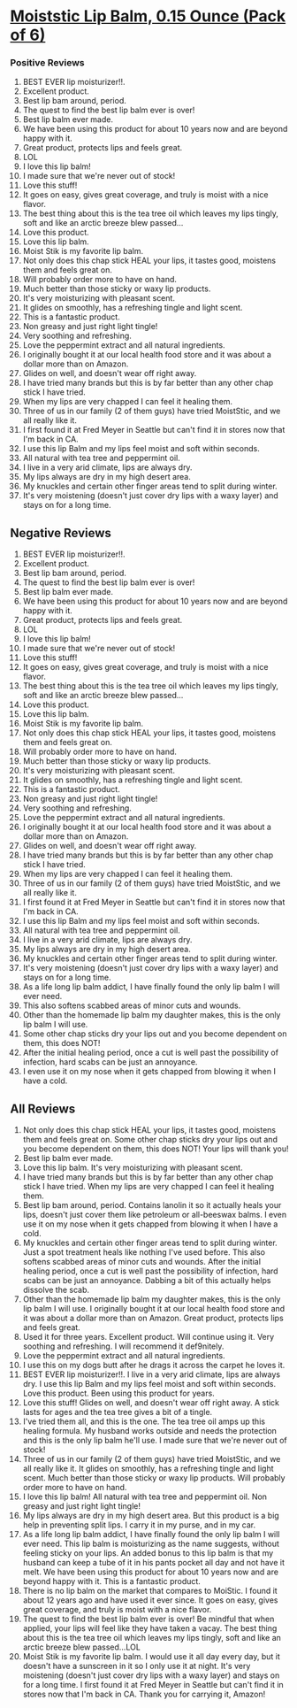 # [Moiststic Lip Balm, 0.15 Ounce (Pack of 6)](https://products.checkmycream.com/products/Moiststic-Lip-Balm-0.15-Ounce-(Pack-of-6).html)

### Positive Reviews

<ol>
      <li>BEST EVER lip moisturizer!!.</li>
      <li>Excellent product.</li>
      <li>Best lip bam around, period.</li>
      <li>The quest to find the best lip balm ever is over!  </li>
      <li>Best lip balm ever made.</li>
      <li>We have been using this product for about 10 years now and are beyond happy with it.  </li>
      <li>Great product, protects lips and feels great.</li>
      <li>LOL</li>
      <li>I love this lip balm!</li>
      <li>I made sure that we&#x27;re never out of stock!</li>
      <li>Love this stuff!</li>
      <li>It goes on easy, gives great coverage, and truly is moist with a nice flavor.</li>
      <li>The best thing about this is the tea tree oil which leaves my lips tingly, soft and like an arctic breeze blew passed...</li>
      <li>Love this product.</li>
      <li>Love this lip balm.  </li>
      <li>Moist Stik is my favorite lip balm.</li>
      <li>Not only does this chap stick HEAL your lips, it tastes good, moistens them and feels great on.  </li>
      <li>Will probably order more to have on hand.</li>
      <li>Much better than those sticky or waxy lip products.  </li>
      <li>It&#x27;s very moisturizing with pleasant scent.</li>
      <li>It glides on smoothly, has a refreshing tingle and light scent.  </li>
      <li>This is a fantastic product.</li>
      <li>Non greasy and just right light tingle!</li>
      <li>Very soothing and refreshing.</li>
      <li>Love the peppermint extract and all natural ingredients.</li>
      <li>I originally bought it at our local health food store and it was about a dollar more than on Amazon.</li>
      <li>Glides on well, and doesn&#x27;t wear off right away.  </li>
      <li>I have tried many brands but this is by far better than any other chap stick I have tried.</li>
      <li>When my lips are very chapped I can feel it healing them.</li>
      <li>Three of us in our family (2 of them guys) have tried MoistStic, and we all really like it.  </li>
      <li>I first found it at Fred Meyer in Seattle but can&#x27;t find it in stores now that I&#x27;m back in CA.</li>
      <li>I use this lip Balm and my lips feel moist and soft within seconds.</li>
      <li>All natural with tea tree and peppermint oil.</li>
      <li>I live in a very arid climate, lips are always dry.</li>
      <li>My lips always are dry in my high desert area.</li>
      <li>My knuckles and certain other finger areas tend to split during winter.  </li>
      <li>It&#x27;s very moistening (doesn&#x27;t just cover dry lips with a waxy layer) and stays on for a long time.</li>
</ol>


<h2>Negative Reviews</h2>
<ol>
<li> BEST EVER lip moisturizer!!.</li>
<li> Excellent product.</li>
<li> Best lip bam around, period.</li>
<li> The quest to find the best lip balm ever is over!  </li>
<li> Best lip balm ever made.</li>
<li> We have been using this product for about 10 years now and are beyond happy with it.  </li>
<li> Great product, protects lips and feels great.</li>
<li> LOL</li>
<li> I love this lip balm!</li>
<li> I made sure that we&#x27;re never out of stock!</li>
<li> Love this stuff!</li>
<li> It goes on easy, gives great coverage, and truly is moist with a nice flavor.</li>
<li> The best thing about this is the tea tree oil which leaves my lips tingly, soft and like an arctic breeze blew passed...</li>
<li> Love this product.</li>
<li> Love this lip balm.  </li>
<li> Moist Stik is my favorite lip balm.</li>
<li> Not only does this chap stick HEAL your lips, it tastes good, moistens them and feels great on.  </li>
<li> Will probably order more to have on hand.</li>
<li> Much better than those sticky or waxy lip products.  </li>
<li> It&#x27;s very moisturizing with pleasant scent.</li>
<li> It glides on smoothly, has a refreshing tingle and light scent.  </li>
<li> This is a fantastic product.</li>
<li> Non greasy and just right light tingle!</li>
<li> Very soothing and refreshing.</li>
<li> Love the peppermint extract and all natural ingredients.</li>
<li> I originally bought it at our local health food store and it was about a dollar more than on Amazon.</li>
<li> Glides on well, and doesn&#x27;t wear off right away.  </li>
<li> I have tried many brands but this is by far better than any other chap stick I have tried.</li>
<li> When my lips are very chapped I can feel it healing them.</li>
<li> Three of us in our family (2 of them guys) have tried MoistStic, and we all really like it.  </li>
<li> I first found it at Fred Meyer in Seattle but can&#x27;t find it in stores now that I&#x27;m back in CA.</li>
<li> I use this lip Balm and my lips feel moist and soft within seconds.</li>
<li> All natural with tea tree and peppermint oil.</li>
<li> I live in a very arid climate, lips are always dry.</li>
<li> My lips always are dry in my high desert area.</li>
<li> My knuckles and certain other finger areas tend to split during winter.  </li>
<li> It&#x27;s very moistening (doesn&#x27;t just cover dry lips with a waxy layer) and stays on for a long time.</li>
<li> As a life long lip balm addict, I have finally found the only lip balm I will ever need.  </li>
<li> This also softens scabbed areas of minor cuts and wounds.  </li>
<li> Other than the homemade lip balm my daughter makes, this is the only lip balm I will use.</li>
<li> Some other chap sticks dry your lips out and you become dependent on them, this does NOT!  </li>
<li> After the initial healing period, once a cut is well past the possibility of infection, hard scabs can be just an annoyance.  </li>
<li> I even use it on my nose when it gets chapped from blowing it when I have a cold.</li>
</ol>

<h2>All Reviews</h2>

<ol>
    <li> Not only does this chap stick HEAL your lips, it tastes good, moistens them and feels great on.  Some other chap sticks dry your lips out and you become dependent on them, this does NOT!  Your lips will thank you!</li>
    <li> Best lip balm ever made.</li>
    <li> Love this lip balm.  It&#x27;s very moisturizing with pleasant scent.</li>
    <li> I have tried many brands but this is by far better than any other chap stick I have tried. When my lips are very chapped I can feel it healing them.</li>
    <li> Best lip bam around, period. Contains lanolin it so it actually heals your lips, doesn&#x27;t just cover them like petroleum or all-beeswax balms. I even use it on my nose when it gets chapped from blowing it when I have a cold.</li>
    <li> My knuckles and certain other finger areas tend to split during winter.  Just a spot treatment heals like nothing I&#x27;ve used before.  This also softens scabbed areas of minor cuts and wounds.  After the initial healing period, once a cut is well past the possibility of infection, hard scabs can be just an annoyance.  Dabbing a bit of this actually helps dissolve the scab.</li>
    <li> Other than the homemade lip balm my daughter makes, this is the only lip balm I will use. I originally bought it at our local health food store and it was about a dollar more than on Amazon. Great product, protects lips and feels great.</li>
    <li> Used it for three years. Excellent product. Will continue using it. Very soothing and refreshing. I will recommend it def9nitely.</li>
    <li> Love the peppermint extract and all natural ingredients.</li>
    <li> I use this on my dogs butt after he  drags it across the carpet he loves it.</li>
    <li> BEST EVER lip moisturizer!!. I live in a very arid climate, lips are always dry. I use this lip Balm and my lips feel moist and soft within seconds. Love this product. Been using this product for years.</li>
    <li> Love this stuff! Glides on well, and doesn&#x27;t wear off right away.  A stick lasts for ages and the tea tree gives a bit of a tingle.</li>
    <li> I&#x27;ve tried them all, and this is the one.  The tea tree oil amps up this healing formula.  My husband works outside and needs the protection and this is the only lip balm he&#x27;ll use.  I made sure that we&#x27;re never out of stock!</li>
    <li> Three of us in our family (2 of them guys) have tried MoistStic, and we all really like it.  It glides on smoothly, has a refreshing tingle and light scent.  Much better than those sticky or waxy lip products.  Will probably order more to have on hand.</li>
    <li> I love this lip balm! All natural with tea tree and peppermint oil. Non greasy and just right light tingle!</li>
    <li> My lips always are dry in my high desert area. But this product is a big help in preventing split lips. I carry it in my purse, and in my car.</li>
    <li> As a life long lip balm addict, I have finally found the only lip balm I will ever need.  This lip balm is moisturizing as the name suggests, without feeling sticky on your lips. An added bonus to this lip balm is that my husband can keep a tube of it in his pants pocket all day and not have it melt.  We have been using this product for about 10 years now and are beyond happy with it.  This is a fantastic product.</li>
    <li> There is no lip balm on the market that compares to MoiStic.  I found it about 12 years ago and have used it ever since. It goes on easy, gives great coverage, and truly is moist with a nice flavor.</li>
    <li> The quest to find the best lip balm ever is over!  Be mindful that when applied, your lips will feel like they have taken a vacay.  The best thing about this is the tea tree oil which leaves my lips tingly, soft and like an arctic breeze blew passed...LOL</li>
    <li> Moist Stik is my favorite lip balm. I would use it all day every day, but it doesn&#x27;t have a sunscreen in it so I only use it at night. It&#x27;s very moistening (doesn&#x27;t just cover dry lips with a waxy layer) and stays on for a long time. I first found it at Fred Meyer in Seattle but can&#x27;t find it in stores now that I&#x27;m back in CA. Thank you for carrying it, Amazon!</li>
</ol>




